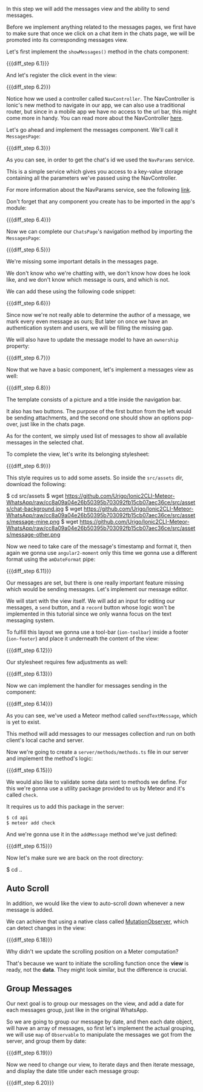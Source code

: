 In this step we will add the messages view and the ability to send messages.

Before we implement anything related to the messages pages, we first have to make sure that once we click on a chat item in the chats page, we will be promoted into its corresponding messages view.

Let's first implement the `showMessages()` method in the chats component:

{{{diff_step 6.1}}}

And let's register the click event in the view:

{{{diff_step 6.2}}}

Notice how we used a controller called `NavController`. The NavController is Ionic's new method to navigate in our app, we can also use a traditional router, but since in a mobile app we have no access to the url bar, this might come more in handy. You can read more about the NavController [here](http://ionicframework.com/docs/v2/api/components/nav/NavController/).

Let's go ahead and implement the messages component. We'll call it `MessagesPage`:

{{{diff_step 6.3}}}

As you can see, in order to get the chat's id we used the `NavParams` service. 

This is a simple service which gives you access to a key-value storage containing all the parameters we've passed using the NavController. 

For more information about the NavParams service, see the following [link](http://ionicframework.com/docs/v2/api/components/nav/NavParams).

Don't forget that any component you create has to be imported in the app's module:

{{{diff_step 6.4}}}

Now we can complete our `ChatsPage`'s navigation method by importing the `MessagesPage`:

{{{diff_step 6.5}}}

We're missing some important details in the messages page. 

We don't know who we're chatting with, we don't know how does he look like, and we don't know which message is ours, and which is not. 

We can add these using the following code snippet:

{{{diff_step 6.6}}}

Since now we're not really able to determine the author of a message, we mark every even message as ours; But later on once we have an authentication system and users, we will be filling the missing gap.

We will also have to update the message model to have an `ownership` property:

{{{diff_step 6.7}}}

Now that we have a basic component, let's implement a messages view as well:

{{{diff_step 6.8}}}

The template consists of a picture and a title inside the navigation bar. 

It also has two buttons. The purpose of the first button from the left would be sending attachments, and the second one should show an options pop-over, just like in the chats page.

As for the content, we simply used list of messages to show all available messages in the selected chat. 

To complete the view, let's write its belonging stylesheet:

{{{diff_step 6.9}}}

This style requires us to add some assets. So inside the `src/assets` dir, download the following:

  $ cd src/assets
  $ wget https://github.com/Urigo/Ionic2CLI-Meteor-WhatsApp/raw/cc8a09a04e26b50395b703092fb15cb07aec36ce/src/assets/chat-background.jpg
  $ wget https://github.com/Urigo/Ionic2CLI-Meteor-WhatsApp/raw/cc8a09a04e26b50395b703092fb15cb07aec36ce/src/assets/message-mine.png
  $ wget https://github.com/Urigo/Ionic2CLI-Meteor-WhatsApp/raw/cc8a09a04e26b50395b703092fb15cb07aec36ce/src/assets/message-other.png

Now we need to take care of the message's timestamp and format it, then again we gonna use `angular2-moment` only this time we gonna use a different format using the `amDateFormat` pipe:

{{{diff_step 6.11}}}

Our messages are set, but there is one really important feature missing which would be sending messages. Let's implement our message editor.

We will start with the view itself. We will add an input for editing our messages, a `send` button, and a `record` button whose logic won't be implemented in this tutorial since we only wanna focus on the text messaging system. 

To fulfill this layout we gonna use a tool-bar (`ion-toolbar`) inside a footer (`ion-footer`) and place it underneath the content of the view:

{{{diff_step 6.12}}}

Our stylesheet requires few adjustments as well:

{{{diff_step 6.13}}}

Now we can implement the handler for messages sending in the component:

{{{diff_step 6.14}}}

As you can see, we've used a Meteor method called `sendTextMessage`, which is yet to exist.

This method will add messages to our messages collection and run on both client's local cache and server.

Now we're going to create a `server/methods/methods.ts` file in our server and implement the method's logic:

{{{diff_step 6.15}}}

We would also like to validate some data sent to methods we define. For this we're gonna use a utility package provided to us by Meteor and it's called `check`.

It requires us to add this package in the server:

    $ cd api
    $ meteor add check

And we're gonna use it in the `addMessage` method we've just defined:

{{{diff_step 6.15}}}

Now let's make sure we are back on the root directory:

  $ cd ..

## Auto Scroll

In addition, we would like the view to auto-scroll down whenever a new message is added. 

We can achieve that using a native class called [MutationObserver](https://developer.mozilla.org/en/docs/Web/API/MutationObserver), which can detect changes in the view:

{{{diff_step 6.18}}}

Why didn't we update the scrolling position on a Meter computation? 

That's because we want to initiate the scrolling function once the **view** is ready, not the **data**. They might look similar, but the difference is crucial.

## Group Messages

Our next goal is to group our messages on the view, and add a date for each messages group, just like in the original WhatsApp.

So we are going to group our message by date, and then each date object, will have an array of messages, so first let's implement the actual grouping, we will use `map` of `Observable` to manipulate the messages we got from the server, and group them by date:

{{{diff_step 6.19}}}

Now we need to change our view, to iterate days and then iterate message, and display the date title under each message group:

{{{diff_step 6.20}}}
